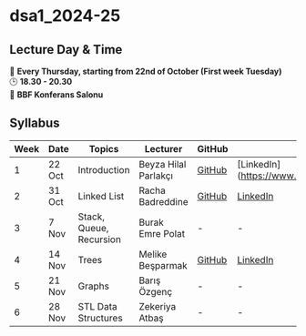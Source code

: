 # dsa1_2024-25

##  Lecture Day & Time
📆 **Every Thursday, starting from 22nd of October (First week Tuesday)**  
🕒 **18.30 - 20.30**  
📍 **BBF Konferans Salonu**

## Syllabus

| Week | Date     | Topics                      | Lecturer                  | GitHub                                         | LinkedIn                                     |
|------|----------|-----------------------------|---------------------------|------------------------------------------------|---------------------------------------|
| 1    | 22 Oct   | Introduction                | Beyza Hilal Parlakçı     | [GitHub](https://github.com/hilalparlakci)         | [LinkedIn] (https://www.linkedin.com/in/hilalparlakci/)                                         |
| 2    | 31 Oct    | Linked List             | Racha Badreddine           | [GitHub](https://github.com/racha-badreddine)         | [LinkedIn](https://www.linkedin.com/in/racha-badreddine/)|
| 3    | 7 Nov   | Stack, Queue, Recursion       | Burak Emre Polat         | -        | - |
| 4    | 14 Nov   | Trees    | Melike Beşparmak                | [GitHub](https://github.com/metahead00)         | [LinkedIn](https://www.linkedin.com/in/melike-besparmak/)|
| 5    | 21 Nov   | Graphs       | Barış Özgenç           | -        | -|
| 6    | 28 Nov    | STL Data Structures          | Zekeriya Atbaş                  | -       | - |
